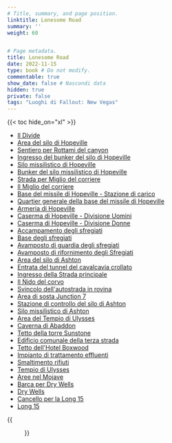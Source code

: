 ```yaml
---
# Title, summary, and page position.
linktitle: Lonesome Road
summary: ''
weight: 60


# Page metadata.
title: Lonesome Road
date: 2022-11-15
type: book # Do not modify.
commentable: true
show_date: false # Nascondi data
hidden: true
private: false
tags: "Luoghi di Fallout: New Vegas"
---
```




{{< toc hide_on="xl" >}}


<div class="fnv">


- [Il Divide](../il-divide)
- [Area del silo di Hopeville](../area-del-silo-di-hopeville)
- [Sentiero per Rottami del canyon](../sentiero-per-rottami-del-canyon)
- [Ingresso del bunker del silo di Hopeville](../ingresso-del-bunker-del-silo-di-hopeville)
- [Silo missilistico di Hopeville](../silo-missilistico-di-hopeville)
- [Bunker del silo missilistico di Hopeville](../bunker-del-silo-missilistico-di-hopeville)
- [Strada per Miglio del corriere](../strada-per-miglio-del-corriere)
- [Il Miglio del corriere](../il-miglio-del-corriere)
- [Base del missile di Hopeville - Stazione di carico](../base-del-missile-di-hopeville-stazione-di-carico) <!--TODO-->
- [Quartier generale della base del missile di Hopeville](../quartier-generale-della-base-del-missile-di-hopeville)
- [Armeria di Hopeville](../armeria-di-hopeville)
- [Caserma di Hopeville - Divisione Uomini](../caserma-di-hopeville-divisione-uomini) <!--TODO-->
- [Caserma di Hopeville - Divisione Donne](../caserma-di-hopeville-divisione-donne) <!--TODO-->
- [Accampamento degli sfregiati](../accampamento-degli-sfregiati)
- [Base degli sfregiati](../base-degli-sfregiati)
- [Avamposto di guardia degli sfregiati](../avamposto-di-guardia-degli-sfregiati)
- [Avamposto di rifornimento degli Sfregiati](../avamposto-di-rifornimento-degli-sfregiati)
- [Area del silo di Ashton](../area-del-silo-di-ashton)
- [Entrata del tunnel del cavalcavia crollato](../entrata-del-tunnel-del-cavalcavia-crollato)
- [Ingresso della Strada principale](../ingresso-della-strada-principale)
- [Il Nido del corvo](../il-nido-del-corvo)
- [Svincolo dell'autostrada in rovina](../svincolo-dellautostrada-in-rovina)
- [Area di sosta Junction 7](../area-di-sosta-junction-7)
- [Stazione di controllo del silo di Ashton](../stazione-di-controllo-del-silo-di-ashton)
- [Silo missilistico di Ashton](../silo-missilistico-di-ashton)
- [Area del Tempio di Ulysses](../area-del-tempio-di-ulysses)
- [Caverna di Abaddon](../caverna-di-abaddon)
- [Tetto della torre Sunstone](../tetto-della-torre-sunstone)
- [Edificio comunale della terza strada](../edificio-comunale-della-terza-strada)
- [Tetto dell'Hotel Boxwood](../tetto-dellhotel-boxwood) <!--TODO-->
- [Impianto di trattamento effluenti](../impianto-di-trattamento-effluenti)
- [Smaltimento rifiuti](../smaltimento-rifiuti)
- [Tempio di Ulysses](../tempio-di-ulysses)
- [Aree nel Mojave](../aree-nel-mojave)
- [Barca per Dry Wells](../barca-per-dry-wells)
- [Dry Wells](../dry-wells)
- [Cancello per la Long 15](../cancello-per-la-long-15)
- [Long 15](../long-15)


{{<figure src="fnv/FNV_Divide">}}


</div>